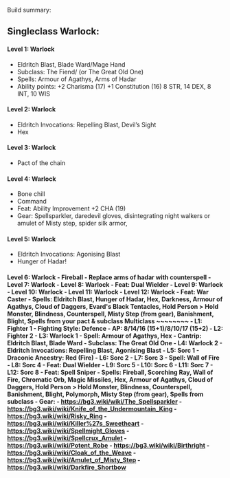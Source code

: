 Build summary: 

## Singleclass Warlock:
#### Level 1: Warlock 
- Eldritch Blast, Blade Ward/Mage Hand 
- Subclass: The Fiend/ (or The Great Old One) 
- Spells: Armour of Agathys, Arms of Hadar 
- Ability points: +2 Charisma (17) +1 Constitution (16) 8 STR, 14 DEX, 8 INT, 10 WIS 
#### Level 2: Warlock 
- Eldritch Invocations: Repelling Blast, Devil’s Sight 
- Hex 
#### Level 3: Warlock 
- Pact of the chain 
#### Level 4: Warlock 
- Bone chill 
- Command 
- Feat: Ability Improvement +2 CHA (19) 
- Gear: Spellsparkler, daredevil gloves, disintegrating night walkers or amulet of Misty step, spider silk armor, 
#### Level 5: Warlock 
- Eldritch Invocations: Agonising Blast 
- Hunger of Hadar! 
#### Level 6: Warlock - Fireball - Replace arms of hadar with counterspell - Level 7: Warlock - Level 8: Warlock - Feat: Dual Wielder - Level 9: Warlock - Level 10: Warlock - Level 11: Warlock - Level 12: Warlock - Feat: War Caster - Spells: Eldritch Blast, Hunger of Hadar, Hex, Darkness, Armour of Agathys, Cloud of Daggers, Evard's Black Tentacles, Hold Person > Hold Monster, Blindness, Counterspell, Misty Step (from gear), Banishment, Blight, Spells from your pact & subclass Multiclass ~~~~~~~~ - L1: Fighter 1 - Fighting Style: Defence - AP: 8/14/16 (15+1)/8/10/17 (15+2) - L2: Fighter 2 - L3: Warlock 1 - Spell: Armour of Agathys, Hex - Cantrip: Eldritch Blast, Blade Ward - Subclass: The Great Old One - L4: Warlock 2 - Eldritch Invocations: Repelling Blast, Agonising Blast - L5: Sorc 1 - Draconic Ancestry: Red (Fire) - L6: Sorc 2 - L7: Sorc 3 - Spell: Wall of Fire - L8: Sorc 4 - Feat: Dual Wielder - L9: Sorc 5 - L10: Sorc 6 - L11: Sorc 7 - L12: Sorc 8 - Feat: Spell Sniper - Spells: **Fireball, Scorching Ray, Wall of Fire**, Chromatic Orb, Magic Missiles, Hex, Armour of Agathys, Cloud of Daggers, Hold Person > Hold Monster, Blindness, Counterspell, Banishment, Blight, Polymorph, Misty Step (from gear), Spells from subclass - Gear: - https://bg3.wiki/wiki/The_Spellsparkler - https://bg3.wiki/wiki/Knife_of_the_Undermountain_King - https://bg3.wiki/wiki/Risky_Ring - https://bg3.wiki/wiki/Killer%27s_Sweetheart - https://bg3.wiki/wiki/Spellmight_Gloves - https://bg3.wiki/wiki/Spellcrux_Amulet - https://bg3.wiki/wiki/Potent_Robe - https://bg3.wiki/wiki/Birthright - https://bg3.wiki/wiki/Cloak_of_the_Weave - https://bg3.wiki/wiki/Amulet_of_Misty_Step - https://bg3.wiki/wiki/Darkfire_Shortbow